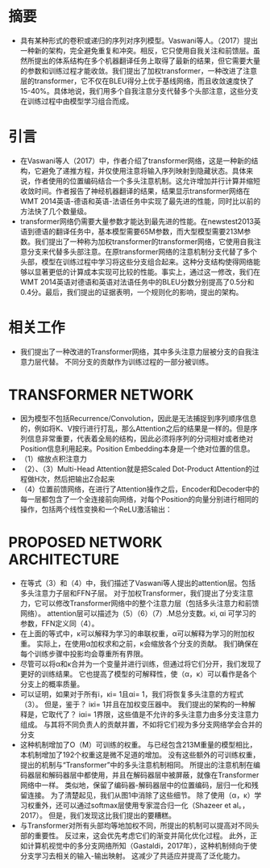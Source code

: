 # 摘要 #
- 具有某种形式的卷积或递归的序列对序列模型。Vaswani等人。（2017）提出一种新的架构，完全避免重复和冲突。相反，它只使用自我关注和前馈层。虽然所提出的体系结构在多个机器翻译任务上取得了最新的结果，但它需要大量的参数和训练过程才能收敛。我们提出了加权transformer，一种改进了注意层的transformer，它不仅在BLEU得分上优于基线网络，而且收敛速度快了15-40%。具体地说，我们用多个自我注意分支代替多个头部注意，这些分支在训练过程中由模型学习组合而成。
# 引言 #
- 在Vaswani等人（2017）中，作者介绍了transformer网络，这是一种新的结构，它避免了递推方程，并仅使用注意将输入序列映射到隐藏状态。具体来说，作者使用的位置编码结合一个多头注意机制。这允许增加并行计算并缩短收敛时间。作者报告了神经机器翻译的结果，结果显示transformer网络在WMT 2014英语-德语和英语-法语任务中实现了最先进的性能，同时比以前的方法快了几个数量级。
- transformer网络仍需要大量参数才能达到最先进的性能。在newstest2013英语到德语的翻译任务中，基本模型需要65M参数，而大型模型需要213M参数。我们提出了一种称为加权transformer的transformer网络，它使用自我注意分支来代替多头部注意。在原transformer网络的注意机制分支代替了多个头部，模型在训练过程中学习将这些分支组合起来。这种分支结构使得网络能够以显著更低的计算成本实现可比较的性能。事实上，通过这一修改，我们在WMT 2014英语对德语和英语对法语任务中的BLEU分数分别提高了0.5分和0.4分。最后，我们提出的证据表明，一个规则化的影响，提出的架构。
# 相关工作 #
- 我们提出了一种改进的Transformer网络，其中多头注意力层被分支的自我注意力层代替。 不同分支的贡献作为训练过程的一部分被训练。
# TRANSFORMER NETWORK #
- 因为模型不包括Recurrence/Convolution，因此是无法捕捉到序列顺序信息的，例如将K、V按行进行打乱，那么Attention之后的结果是一样的。但是序列信息非常重要，代表着全局的结构，因此必须将序列的分词相对或者绝对Position信息利用起来。Position Embedding本身是一个绝对位置的信息。
- （1）缩放点积注意力
- （2）、（3）Multi-Head Attention就是把Scaled Dot-Product Attention的过程做H次，然后把输出Z合起来
- （4）位置前馈网络，在进行了Attention操作之后，Encoder和Decoder中的每一层都包含了一个全连接前向网络，对每个Position的向量分别进行相同的操作，包括两个线性变换和一个ReLU激活输出：
# PROPOSED NETWORK ARCHITECTURE #
- 在等式（3）和（4）中，我们描述了Vaswani等人提出的attention层。包括多头注意力子层和FFN子层。 对于加权Transformer，我们提出了分支注意力，它可以修改Transformer网络中的整个注意力层（包括多头注意力和前馈网络）。 attention层可以描述为（5）（6）（7）.M总分支数。κi, αi 可学习的参数，FFN定义同（4）。
- 在上面的等式中，κ可以解释为学习的串联权重，α可以解释为学习的附加权重。 实际上，在使用α加权求和之前，κ会缩放各个分支的贡献。 我们确保在每个训练步骤中投影均会尊重所有界限。
- 尽管可以将α和κ合并为一个变量并进行训练，但通过将它们分开，我们发现了更好的训练结果。 它也提高了模型的可解释性，使（α，κ）可以看作是各个分支上的概率质量。
- 可以证明，如果对于所有i，κi= 1且αi= 1，我们将恢复多头注意的方程式（3）。 但是，鉴于？ iκi= 1并且在加权变压器中。 我们提出的架构的一种解释是，它取代了？ iαi= 1界限，这些值是不允许的多头注意力由多分支注意力组成。 与其将不同负责人的贡献并置，不如将它们视为多分支网络学会合并的分支
- 这种机制增加了O（M）可训练的权重。 与已经包含213M重量的模型相比，本机制增加了192个权重这是微不足道的增加。 没有这些额外的可训练权重，提出的机制与“Transformer”中的多头注意机制相同。 所提出的注意机制在编码器层和解码器层中都使用，并且在解码器层中被屏蔽，就像在Transformer网络中一样。 类似地，保留了编码器-解码器层中的位置编码，层归一化和残留连接。 为了清楚起见，我们从图1中消除了这些细节。 除了使用（α，κ）学习权重外，还可以通过softmax层使用专家混合归一化（Shazeer et al。，2017）。 但是，我们发现这比我们提出的要糟糕。
- 与Transformer对所有头部均等地加权不同，所提出的机制可以提高对不同头部的重要性。 反过来，这会优先考虑它们的渐变并简化优化过程。 此外，正如计算机视觉中的多分支网络所知（Gastaldi，2017年），这种机制倾向于使分支学习去相关的输入-输出映射。 这减少了共适应并提高了泛化能力。 

